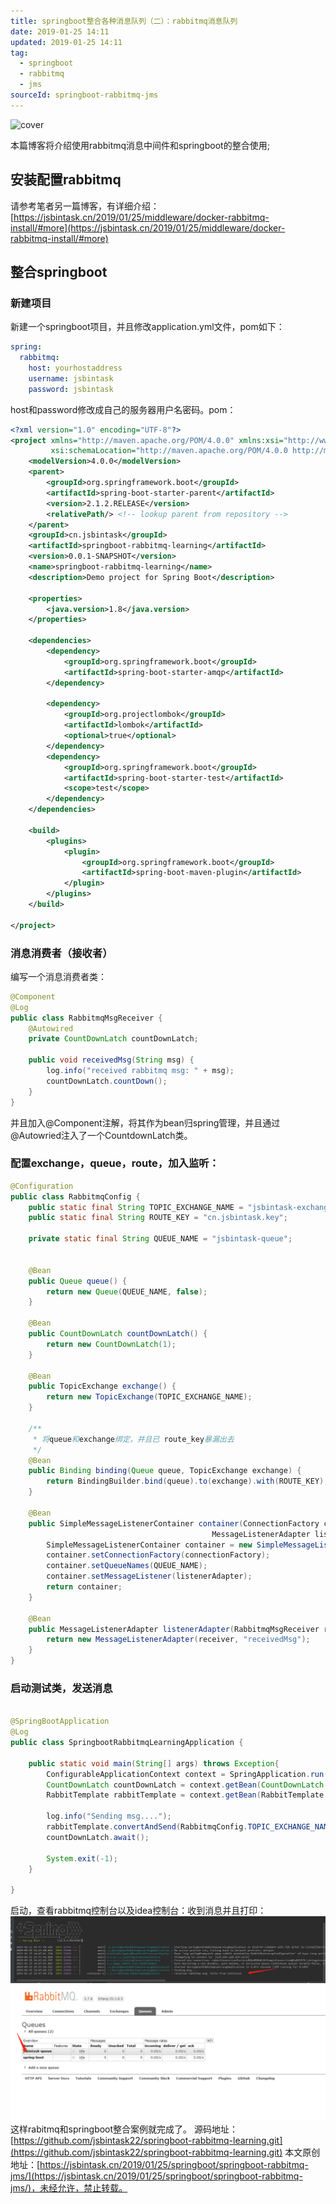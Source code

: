 ```yaml
---
title: springboot整合各种消息队列（二）：rabbitmq消息队列
date: 2019-01-25 14:11
updated: 2019-01-25 14:11
tag: 
  - springboot
  - rabbitmq
  - jms
sourceId: springboot-rabbitmq-jms
---
```

![cover](http://qiniu.jsbintask.cn/winter_morning_ii_by_dawidzdobylak_dcxw6u1-pre.jpg-blog_960_440.jpg)
<!-- more -->
本篇博客将介绍使用rabbitmq消息中间件和springboot的整合使用;
## 安装配置rabbitmq
请参考笔者另一篇博客，有详细介绍：[https://jsbintask.cn/2019/01/25/middleware/docker-rabbitmq-install/#more](https://jsbintask.cn/2019/01/25/middleware/docker-rabbitmq-install/#more)

## 整合springboot
### 新建项目
新建一个springboot项目，并且修改application.yml文件，pom如下：
```yaml
spring:
  rabbitmq:
    host: yourhostaddress
    username: jsbintask
    password: jsbintask
```
host和password修改成自己的服务器用户名密码。pom：
```xml
<?xml version="1.0" encoding="UTF-8"?>
<project xmlns="http://maven.apache.org/POM/4.0.0" xmlns:xsi="http://www.w3.org/2001/XMLSchema-instance"
         xsi:schemaLocation="http://maven.apache.org/POM/4.0.0 http://maven.apache.org/xsd/maven-4.0.0.xsd">
    <modelVersion>4.0.0</modelVersion>
    <parent>
        <groupId>org.springframework.boot</groupId>
        <artifactId>spring-boot-starter-parent</artifactId>
        <version>2.1.2.RELEASE</version>
        <relativePath/> <!-- lookup parent from repository -->
    </parent>
    <groupId>cn.jsbintask</groupId>
    <artifactId>springboot-rabbitmq-learning</artifactId>
    <version>0.0.1-SNAPSHOT</version>
    <name>springboot-rabbitmq-learning</name>
    <description>Demo project for Spring Boot</description>

    <properties>
        <java.version>1.8</java.version>
    </properties>

    <dependencies>
        <dependency>
            <groupId>org.springframework.boot</groupId>
            <artifactId>spring-boot-starter-amqp</artifactId>
        </dependency>

        <dependency>
            <groupId>org.projectlombok</groupId>
            <artifactId>lombok</artifactId>
            <optional>true</optional>
        </dependency>
        <dependency>
            <groupId>org.springframework.boot</groupId>
            <artifactId>spring-boot-starter-test</artifactId>
            <scope>test</scope>
        </dependency>
    </dependencies>

    <build>
        <plugins>
            <plugin>
                <groupId>org.springframework.boot</groupId>
                <artifactId>spring-boot-maven-plugin</artifactId>
            </plugin>
        </plugins>
    </build>

</project>
```
### 消息消费者（接收者）
编写一个消息消费者类：
```java
@Component
@Log
public class RabbitmqMsgReceiver {
    @Autowired
    private CountDownLatch countDownLatch;

    public void receivedMsg(String msg) {
        log.info("received rabbitmq msg: " + msg);
        countDownLatch.countDown();
    }
}
```
并且加入@Component注解，将其作为bean归spring管理，并且通过@Autowried注入了一个CountdownLatch类。
### 配置exchange，queue，route，加入监听：
```java
@Configuration
public class RabbitmqConfig {
    public static final String TOPIC_EXCHANGE_NAME = "jsbintask-exchange";
    public static final String ROUTE_KEY = "cn.jsbintask.key";

    private static final String QUEUE_NAME = "jsbintask-queue";


    @Bean
    public Queue queue() {
        return new Queue(QUEUE_NAME, false);
    }

    @Bean
    public CountDownLatch countDownLatch() {
        return new CountDownLatch(1);
    }

    @Bean
    public TopicExchange exchange() {
        return new TopicExchange(TOPIC_EXCHANGE_NAME);
    }

    /**
     * 将queue和exchange绑定，并且已 route_key暴漏出去
     */
    @Bean
    public Binding binding(Queue queue, TopicExchange exchange) {
        return BindingBuilder.bind(queue).to(exchange).with(ROUTE_KEY);
    }

    @Bean
    public SimpleMessageListenerContainer container(ConnectionFactory connectionFactory,
                                             MessageListenerAdapter listenerAdapter) {
        SimpleMessageListenerContainer container = new SimpleMessageListenerContainer();
        container.setConnectionFactory(connectionFactory);
        container.setQueueNames(QUEUE_NAME);
        container.setMessageListener(listenerAdapter);
        return container;
    }

    @Bean
    public MessageListenerAdapter listenerAdapter(RabbitmqMsgReceiver receiver) {
        return new MessageListenerAdapter(receiver, "receivedMsg");
    }
}
```
### 启动测试类，发送消息
```java

@SpringBootApplication
@Log
public class SpringbootRabbitmqLearningApplication {

    public static void main(String[] args) throws Exception{
        ConfigurableApplicationContext context = SpringApplication.run(SpringbootRabbitmqLearningApplication.class, args);
        CountDownLatch countDownLatch = context.getBean(CountDownLatch.class);
        RabbitTemplate rabbitTemplate = context.getBean(RabbitTemplate.class);

        log.info("Sending msg....");
        rabbitTemplate.convertAndSend(RabbitmqConfig.TOPIC_EXCHANGE_NAME, RabbitmqConfig.ROUTE_KEY, "hello from jsbintask.");
        countDownLatch.await();

        System.exit(-1);
    }

}
```
启动，查看rabbitmq控制台以及idea控制台：收到消息并且打印：
![/rabbitmq](https://raw.githubusercontent.com/jsbintask22/static/master/middleware/rabbitmq-demo3.png)
![/rabbitmq](https://raw.githubusercontent.com/jsbintask22/static/master/middleware/rabbitmq-demo4.png)
这样rabitmq和springboot整合案例就完成了。 源码地址： [https://github.com/jsbintask22/springboot-rabbitmq-learning.git](https://github.com/jsbintask22/springboot-rabbitmq-learning.git)
本文原创地址：[https://jsbintask.cn/2019/01/25/springboot/springboot-rabbitmq-jms/](https://jsbintask.cn/2019/01/25/springboot/springboot-rabbitmq-jms/)，未经允许，禁止转载。